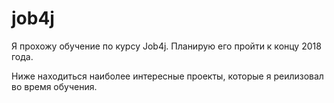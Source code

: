 # job4j

Я прохожу обучение по курсу Job4j. Планирую его пройти к концу 2018 года.
              
Ниже находиться наиболее интересные проекты, которые я реилизовал во время обучения.